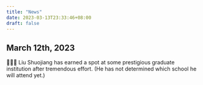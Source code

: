```yaml
---
title: "News"
date: 2023-03-13T23:33:46+08:00
draft: false
---
```


## March 12th, 2023

🎉🎉🎉 Liu Shuojiang has earned a spot at some prestigious graduate institution after tremendous effort. (He has not determined which school he will attend yet.)
